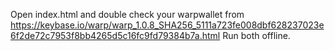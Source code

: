 Open index.html and double check your warpwallet from https://keybase.io/warp/warp_1.0.8_SHA256_5111a723fe008dbf628237023e6f2de72c7953f8bb4265d5c16fc9fd79384b7a.html
Run both offline.

